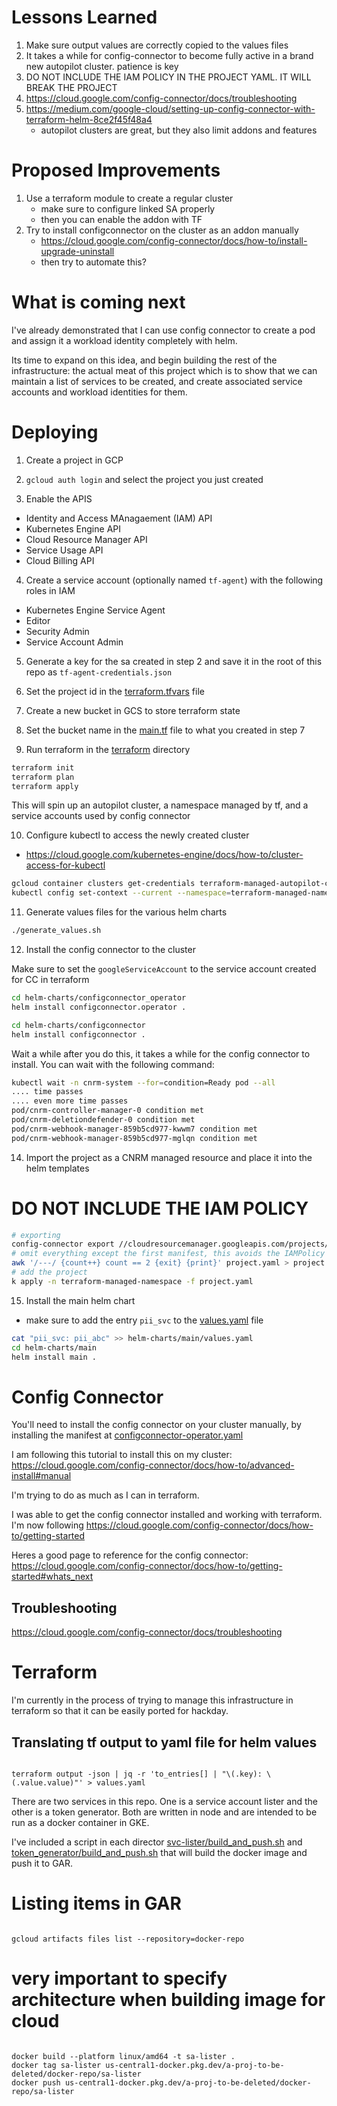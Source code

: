 # Lessons Learned

1. Make sure output values are correctly copied to the values files
2. It takes a while for config-connector to become fully active in a brand new autopilot cluster. patience is key
3. DO NOT INCLUDE THE IAM POLICY IN THE PROJECT YAML. IT WILL BREAK THE PROJECT
4. https://cloud.google.com/config-connector/docs/troubleshooting
5. https://medium.com/google-cloud/setting-up-config-connector-with-terraform-helm-8ce2f45f48a4
   - autopilot clusters are great, but they also limit addons and features

# Proposed Improvements

1. Use a terraform module to create a regular cluster
   - make sure to configure linked SA properly
   - then you can enable the addon with TF
2. Try to install configconnector on the cluster as an addon manually
   - https://cloud.google.com/config-connector/docs/how-to/install-upgrade-uninstall
   - then try to automate this?

# What is coming next

I've already demonstrated that I can use config connector to create a pod and assign it a workload identity completely with helm.

Its time to expand on this idea, and begin building the rest of the infrastructure: the actual meat of this project which is to show that we can maintain
a list of services to be created, and create associated service accounts and workload identities for them.

# Deploying

1. Create a project in GCP

2. `gcloud auth login` and select the project you just created

3. Enable the APIS

- Identity and Access MAnagaement (IAM) API
- Kubernetes Engine API
- Cloud Resource Manager API
- Service Usage API
- Cloud Billing API

4. Create a service account (optionally named `tf-agent`) with the following roles in IAM

- Kubernetes Engine Service Agent
- Editor
- Security Admin
- Service Account Admin

5. Generate a key for the sa created in step 2 and save it in the root of this repo as `tf-agent-credentials.json`

6. Set the project id in the [terraform.tfvars](./terraform/terraform.tfvars) file

7. Create a new bucket in GCS to store terraform state

8. Set the bucket name in the [main.tf](./terraform/main.tf) file to what you created in step 7

9. Run terraform in the [terraform](./terraform/) directory

```sh
terraform init
terraform plan
terraform apply
```

This will spin up an autopilot cluster, a namespace managed by tf, and a service accounts used by config connector

10. Configure kubectl to access the newly created cluster

- https://cloud.google.com/kubernetes-engine/docs/how-to/cluster-access-for-kubectl

```sh
gcloud container clusters get-credentials terraform-managed-autopilot-cluster --region=us-central1
kubectl config set-context --current --namespace=terraform-managed-namespace
```

11. Generate values files for the various helm charts

```sh
./generate_values.sh
```

12. Install the config connector to the cluster

Make sure to set the `googleServiceAccount` to the service account created for CC in terraform

```sh
cd helm-charts/configconnector_operator
helm install configconnector.operator .

cd helm-charts/configconnector
helm install configconnector .
```

Wait a while after you do this, it takes a while for the config connector to install. You can wait with the following command:

```sh
kubectl wait -n cnrm-system --for=condition=Ready pod --all
.... time passes
.... even more time passes
pod/cnrm-controller-manager-0 condition met
pod/cnrm-deletiondefender-0 condition met
pod/cnrm-webhook-manager-859b5cd977-kwwm7 condition met
pod/cnrm-webhook-manager-859b5cd977-mglqn condition met
```

14. Import the project as a CNRM managed resource and place it into the helm templates

# DO NOT INCLUDE THE IAM POLICY

```sh
# exporting
config-connector export //cloudresourcemanager.googleapis.com/projects/sb-05-386818 > project.yaml
# omit everything except the first manifest, this avoids the IAMPolicy which is authoritative and dangerous
awk '/---/ {count++} count == 2 {exit} {print}' project.yaml > project.yaml
# add the project
k apply -n terraform-managed-namespace -f project.yaml
```

15. Install the main helm chart

- make sure to add the entry `pii_svc` to the [values.yaml](./helm-charts/main/values.yaml) file

```sh
cat "pii_svc: pii_abc" >> helm-charts/main/values.yaml
cd helm-charts/main
helm install main .
```

# Config Connector

You'll need to install the config connector on your cluster manually, by installing the manifest at [configconnector-operator.yaml](./manifests/configconnector-operator.yaml)

I am following this tutorial to install this on my cluster: https://cloud.google.com/config-connector/docs/how-to/advanced-install#manual

I'm trying to do as much as I can in terraform.

I was able to get the config connector installed and working with terraform. I'm now following https://cloud.google.com/config-connector/docs/how-to/getting-started

Heres a good page to reference for the config connector: https://cloud.google.com/config-connector/docs/how-to/getting-started#whats_next

## Troubleshooting

https://cloud.google.com/config-connector/docs/troubleshooting

# Terraform

I'm currently in the process of trying to manage this infrastructure in terraform so that it can be easily ported for hackday.

## Translating tf output to yaml file for helm values

```

terraform output -json | jq -r 'to_entries[] | "\(.key): \(.value.value)"' > values.yaml

```

There are two services in this repo. One is a service account lister and the other is a token generator. Both are written in node and are intended to be run as a docker container in GKE.

I've included a script in each director [svc-lister/build_and_push.sh](./svc-lister/build_and_push.sh) and [token_generator/build_and_push.sh](./token_generator/build_and_push.sh) that will build the docker image and push it to GAR.

# Listing items in GAR

```

gcloud artifacts files list --repository=docker-repo

```

# very important to specify architecture when building image for cloud

```

docker build --platform linux/amd64 -t sa-lister .
docker tag sa-lister us-central1-docker.pkg.dev/a-proj-to-be-deleted/docker-repo/sa-lister
docker push us-central1-docker.pkg.dev/a-proj-to-be-deleted/docker-repo/sa-lister

```
